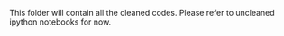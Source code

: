 This folder will contain all the cleaned codes. Please refer to uncleaned ipython notebooks for now.
